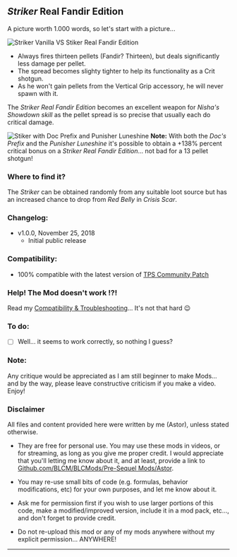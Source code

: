 ## *Striker* Real Fandir Edition

A picture worth 1.000 words, so let's start with a picture...

![Striker Vanilla VS Stiker Real Fandir Edition](https://imgur.com/vNpTxvT.jpg "Don't worry guys... even if my screen capture show French text, my mods are in English")
 
- Always fires thirteen pellets (Fandir? Thirteen), but deals significantly less damage per pellet.
- The spread becomes slighty tighter to help its functionality as a Crit shotgun.
- As he won't gain pellets from the Vertical Grip accessory, he will never spawn with it.

The *Striker Real Fandir Edition* becomes an excellent weapon for *Nisha's Showdown skill* as the pellet spread is so precise that usually each do critical damage.

![Stiker with Doc Prefix and Punisher Luneshine](https://imgur.com/YmaJTyg.jpg "Don't worry guys... even if my screen capture show French text, my mods are in English")
__Note:__ With both the *Doc's Prefix* and the *Punisher Luneshine* it's possible to obtain a +138% percent critical bonus on a *Striker Real Fandir Edition*... not bad for a 13 pellet shotgun! 
 
### Where to find it?

The *Striker* can be obtained randomly from any suitable loot source but has an increased chance to drop from *Red Belly* in *Crisis Scar*. 

### Changelog:

- v1.0.0, November 25, 2018
  - Initial public release
 
### Compatibility:

- 100% compatible with the latest version of [TPS Community Patch](https://github.com/BLCM/BLCMods/tree/master/Pre%20Sequel%20Mods/Community%20Patch)

### Help! The Mod doesn't work !?!

Read my [Compatibility & Troubleshooting](https://github.com/BLCM/BLCMods/tree/master/Pre%20Sequel%20Mods/Astor/Compatibility%20%26%20Troubleshooting)... It's not that hard  :wink:

### To do:

- [ ] Well... it seems to work correctly, so nothing I guess?
  
### Note: 

Any critique would be appreciated as I am still beginner to make Mods... and by the way, please leave constructive criticism if you make a video. 
Enjoy!

### Disclaimer

All files and content provided here were written by me (Astor), unless stated otherwise.

- They are free for personal use. You may use these mods in videos, or for streaming, as long as you give me proper credit. I would appreciate that you'll letting me know about it, and at least, provide a link to [Github.com/BLCM/BLCMods/Pre-Sequel Mods/Astor](https://github.com/BLCM/BLCMods/tree/master/Pre%20Sequel%20Mods/Astor).

- You may re-use small bits of code (e.g. formulas, behavior modifications, etc) for your own purposes, and let me know about it. 

- Ask me for permission first if you wish to use larger portions of this code, make a modified/improved version, include it in a mod pack, etc..., and don't forget to provide credit.

- Do not re-upload this mod or any of my mods anywhere without my explicit permission... ANYWHERE!

* * * * *



